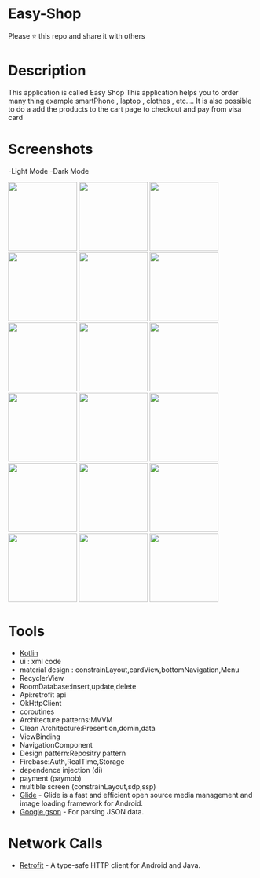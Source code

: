 # Easy-Shop
Please ⭐️ this repo and share it with others
# Description
This application is called Easy Shop
This application helps you to order many thing example smartPhone , laptop , clothes , etc....
It is also possible to do a add the products to the cart page to checkout and pay from visa card
# Screenshots
-Light Mode
-Dark Mode

<div>
  <img src="https://github.com/MostafaMohamed1371/Easy-Shop/assets/90086929/5d824786-7436-49ab-adca-dd1e6b18a1fb"  width="140">
  <img src="https://github.com/MostafaMohamed1371/Easy-Shop/assets/90086929/e68e7af6-3c7a-4e04-8336-f1f97a65623f"  width="140">
  <img src="https://github.com/MostafaMohamed1371/Easy-Shop/assets/90086929/c0b2ea4c-5b4a-4940-8cde-a19e716c7d4f"  width="140">
  <img src="https://github.com/MostafaMohamed1371/Easy-Shop/assets/90086929/12433861-7508-4759-9f8e-4bccd4c43063"  width="140">
  <img src="https://github.com/MostafaMohamed1371/Easy-Shop/assets/90086929/4ceb6582-b393-4aee-b498-7c1f8e7c615a"  width="140">
  <img src="https://github.com/MostafaMohamed1371/Easy-Shop/assets/90086929/fd2a28e5-b7e5-4a86-a9c2-96874a837f77"  width="140">
  <img src="https://github.com/MostafaMohamed1371/Easy-Shop/assets/90086929/5f63827c-3080-42f7-874a-2d66176a61d6"  width="140">
  <img src="https://github.com/MostafaMohamed1371/Easy-Shop/assets/90086929/539cc9e4-7926-40da-b0d7-7539f8249e91"  width="140">
  <img src="https://github.com/MostafaMohamed1371/Easy-Shop/assets/90086929/f26b46fe-19bc-4a96-a65d-c4eae15f3d81"  width="140">
  <img src="https://github.com/MostafaMohamed1371/Easy-Shop/assets/90086929/70ed10f7-6e51-41b4-b5f0-957f5eed7ad4"  width="140">
  <img src="https://github.com/MostafaMohamed1371/Easy-Shop/assets/90086929/466f0b01-b57e-4d69-9803-68f9c11f4d17"  width="140">
  <img src="https://github.com/MostafaMohamed1371/Easy-Shop/assets/90086929/94f65093-21b2-4e33-9ba2-3df1c917ddd3"  width="140">
  <img src="https://github.com/MostafaMohamed1371/Easy-Shop/assets/90086929/f47b5777-259b-4965-b96c-c77626a6e400"  width="140">
  <img src="https://github.com/MostafaMohamed1371/Easy-Shop/assets/90086929/c48909de-933c-4a9c-bc1d-0d98066aaa24"  width="140">
  <img src="https://github.com/MostafaMohamed1371/Easy-Shop/assets/90086929/7b83e321-3d08-4018-b8b7-1ce386cd2b73"  width="140">
  <img src="https://github.com/MostafaMohamed1371/Easy-Shop/assets/90086929/2ba05b89-0c57-483f-95e4-72b90c71f59f"  width="140">
  <img src="https://github.com/MostafaMohamed1371/Easy-Shop/assets/90086929/d204912b-8e09-4081-a77d-6d70a0cdfeea"  width="140"> 
  <img src="https://github.com/MostafaMohamed1371/Easy-Shop/assets/90086929/5eebc2c3-3977-4a66-a085-30f6a5e876d2"  width="140">

</div>

# Tools
* [Kotlin](https://kotlinlang.org/) 
* ui :  xml code
* material design : constrainLayout,cardView,bottomNavigation,Menu
* RecyclerView
* RoomDatabase:insert,update,delete
* Api:retrofit api
* OkHttpClient
* coroutines
* Architecture patterns:MVVM
* Clean Architecture:Presention,domin,data
* ViewBinding
* NavigationComponent
* Design pattern:Repositry pattern
* Firebase:Auth,RealTime,Storage
* dependence injection (di)
* payment (paymob)
* multible screen (constrainLayout,sdp,ssp)
* [Glide](https://github.com/bumptech/glide) - Glide is a fast and efficient open source media management and image loading framework for Android.
* [Google gson](https://github.com/google/gson) - For parsing JSON data.
 
# Network Calls
* [Retrofit](https://square.github.io/retrofit/) - A type-safe HTTP client for Android and Java.


